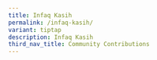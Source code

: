```yaml
---
title: Infaq Kasih
permalink: /infaq-kasih/
variant: tiptap
description: Infaq Kasih
third_nav_title: Community Contributions
---
```

<p></p>